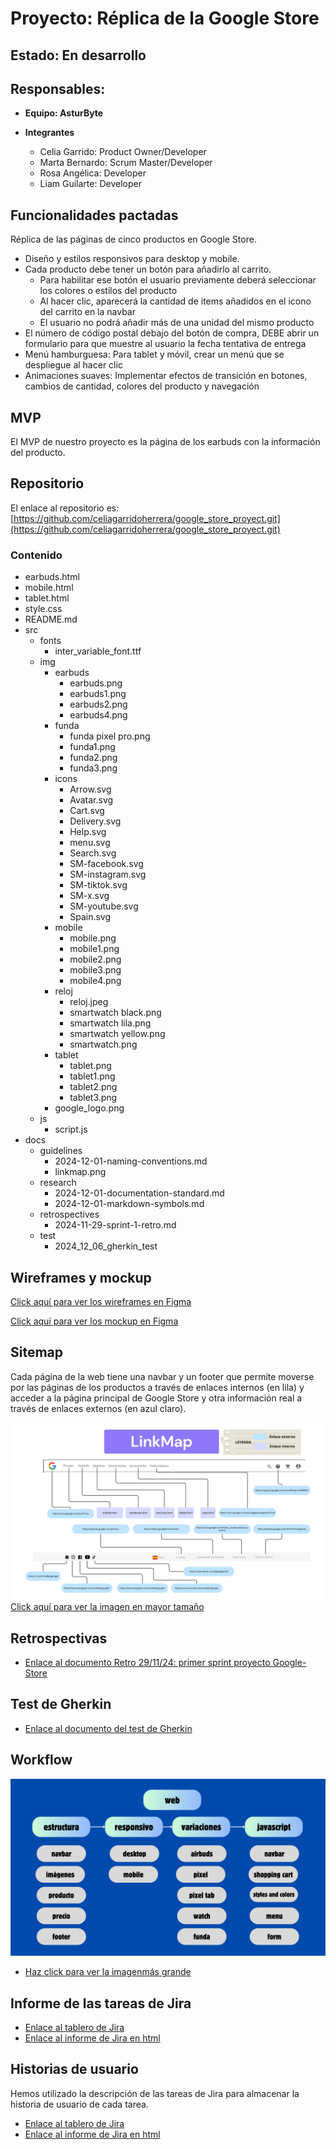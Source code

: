 # Proyecto: Réplica de la Google Store

## **Estado**: En desarrollo

## **Responsables:**

- **Equipo: AsturByte**

- **Integrantes**
  - Celia Garrido: Product Owner/Developer
  - Marta Bernardo: Scrum Master/Developer
  - Rosa Angélica: Developer
  - Liam Guilarte: Developer

## **Funcionalidades pactadas**

Réplica de las páginas de cinco productos en Google Store.

- Diseño y estilos responsivos para desktop y mobile.
- Cada producto debe tener un botón para añadirlo al carrito.
  - Para habilitar ese botón el usuario previamente deberá seleccionar los colores o estilos del producto
  - Al hacer clic, aparecerá la cantidad de items añadidos en el icono del carrito en la navbar
  - El usuario no podrá añadir más de una unidad del mismo producto
- El número de código postal debajo del botón de compra, DEBE abrir un formulario para que muestre al usuario la fecha tentativa de entrega
- Menú hamburguesa: Para tablet y móvil, crear un menú que se despliegue al hacer clic
- Animaciones suaves: Implementar efectos de transición en botones, cambios de cantidad, colores del producto y navegación

## **MVP**

El MVP de nuestro proyecto es la página de los earbuds con la información del producto.

## **Repositorio**

El enlace al repositorio es: [https://github.com/celiagarridoherrera/google_store_proyect.git](https://github.com/celiagarridoherrera/google_store_proyect.git)

### Contenido

- earbuds.html
- mobile.html
- tablet.html
- style.css
- README.md
- src
  - fonts
    - inter_variable_font.ttf
  - img
    - earbuds
      - earbuds.png
      - earbuds1.png
      - earbuds2.png
      - earbuds4.png
    - funda
      - funda pixel pro.png
      - funda1.png
      - funda2.png
      - funda3.png
    - icons
      - Arrow.svg
      - Avatar.svg
      - Cart.svg
      - Delivery.svg
      - Help.svg
      - menu.svg
      - Search.svg
      - SM-facebook.svg
      - SM-instagram.svg
      - SM-tiktok.svg
      - SM-x.svg
      - SM-youtube.svg
      - Spain.svg
    - mobile
      - mobile.png
      - mobile1.png
      - mobile2.png
      - mobile3.png
      - mobile4.png
    - reloj
      - reloj.jpeg
      - smartwatch black.png
      - smartwatch lila.png
      - smartwatch yellow.png
      - smartwatch.png
    - tablet
      - tablet.png
      - tablet1.png
      - tablet2.png
      - tablet3.png
    - google_logo.png
  - js
    - script.js
- docs
  - guidelines
    - 2024-12-01-naming-conventions.md
    - linkmap.png
  - research
    - 2024-12-01-documentation-standard.md
    - 2024-12-01-markdown-symbols.md
  - retrospectives
    - 2024-11-29-sprint-1-retro.md
  - test
    - 2024_12_06_gherkin_test
## **Wireframes y mockup**

[Click aquí para ver los wireframes en Figma](https://www.figma.com/design/KBlOoE3OuunM3CI1p5xTzy/Google-Store?node-id=74-2&node-type=canvas&t=wyKF7gWJDZt04Eb6-0)

[Click aquí para ver los mockup en Figma](https://www.figma.com/design/KBlOoE3OuunM3CI1p5xTzy/Google-Store?node-id=0-1&t=Ispf4rw8ReFR0okT-1)

## **Sitemap**

Cada página de la web tiene una navbar y un footer que permite moverse por las páginas de los productos a través de enlaces internos (en lila) y acceder a la página principal de Google Store y otra información real a través de enlaces externos (en azul claro).

![Sitemap](/docs/guidelines/linkmap.png)
[Click aquí para ver la imagen en mayor tamaño](linkmap.png)

## **Retrospectivas**

- [Enlace al documento Retro 29/11/24: primer sprint proyecto Google-Store](/docs/retrospectives/2024_11_29_sprint_1_retro.md)

## **Test de Gherkin**

- [Enlace al documento del test de Gherkin](/docs/test/2024_12_06_gherkin_test.md)

## **Workflow**

![workflow](/docs/guidelines/workflow.png)

- [Haz click para ver la imagenmás grande](/docs/guidelines/workflow.png)

## Informe de las tareas de Jira

- [Enlace al tablero de Jira](https://martabernardozamora-1733517595288.atlassian.net/issues/?filter=10002&jql=ORDER%20BY%20cf%5B10020%5D%20DESC%2C%20status%20DESC%2C%20created%20DESC)
- [Enlace al informe de Jira en html](/docs/jira_reports/jira.html)

## **Historias de usuario**

Hemos utilizado la descripción de las tareas de Jira para almacenar la historia de usuario de cada tarea.

- [Enlace al tablero de Jira](https://martabernardozamora-1733517595288.atlassian.net/issues/?filter=10002&jql=ORDER%20BY%20cf%5B10020%5D%20DESC%2C%20status%20DESC%2C%20created%20DESC)
- [Enlace al informe de Jira en html](/docs/jira_reports/jira.html)
